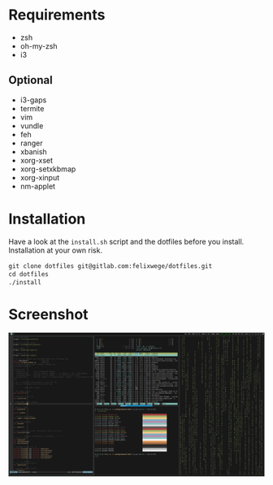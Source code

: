 # Requirements
- zsh
- oh-my-zsh
- i3

## Optional
- i3-gaps
- termite
- vim
- vundle
- feh
- ranger
- xbanish
- xorg-xset
- xorg-setxkbmap
- xorg-xinput
- nm-applet

# Installation
Have a look at the `install.sh` script and the dotfiles before you install. Installation at your own risk.

```
git clone dotfiles git@gitlab.com:felixwege/dotfiles.git
cd dotfiles
./install
```
# Screenshot

![Screenshot](./pictures/screenshot.png)
